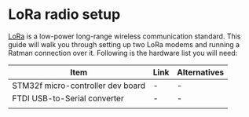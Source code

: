 # LoRa radio setup

[LoRa]() is a low-power long-range wireless communication standard.
This guide will walk you through setting up two LoRa modems and
running a Ratman connection over it.  Following is the hardware list
you will need:

| Item                              | Link | Alternatives |
|-----------------------------------|------|--------------|
| STM32f micro-controller dev board | -    | -            |
| FTDI USB-to-Serial converter      | -    | -            |
|                                   |      |              |

